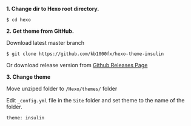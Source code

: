 **1. Change dir to Hexo root directory.**
```
$ cd hexo
```
**2. Get theme from GitHub.**

Download latest master branch
```
$ git clone https://github.com/kb1000fx/hexo-theme-insulin
```
Or download release version from [Github Releases Page](https://github.com/kb1000fx/hexo-theme-insulin/releases)

**3. Change theme**

Move unziped folder to `/Hexo/themes/` folder

Edit `_config.yml` file in the `Site` folder and set theme to the name of the folder.
```
theme: insulin
```
